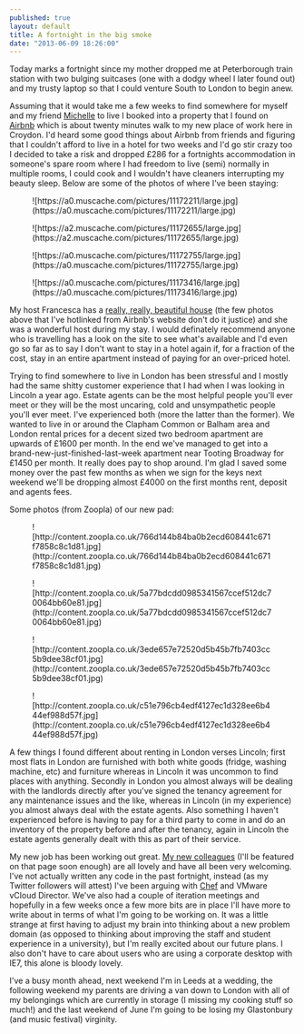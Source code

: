 ```yaml
---
published: true
layout: default
title: A fortnight in the big smoke
date: "2013-06-09 18:26:00"
---
```


Today marks a fortnight since my mother dropped me at Peterborough train station with two bulging suitcases (one with a dodgy wheel I later found out) and my trusty laptop so that I could venture South to London to begin anew.

Assuming that it would take me a few weeks to find somewhere for myself and my friend [Michelle](http://twitter.com/mlbrook) to live I booked into a property that I found on [Airbnb](http://airbnb.co.uk) which is about twenty minutes walk to my new place of work here in Croydon. I'd heard some good things about Airbnb from friends and figuring that I couldn't afford to live in a hotel for two weeks and I'd go stir crazy too I decided to take a risk and dropped £286 for a fortnights accommodation in someone's spare room where I had freedom to live (semi) normally in multiple rooms, I could cook and I wouldn't have cleaners interrupting my beauty sleep. Below are some of the photos of where I've been staying:

<figure>![https://a0.muscache.com/pictures/11172211/large.jpg](https://a0.muscache.com/pictures/11172211/large.jpg)</figure>

<figure>![https://a2.muscache.com/pictures/11172655/large.jpg](https://a2.muscache.com/pictures/11172655/large.jpg)</figure>

<figure>![https://a0.muscache.com/pictures/11172755/large.jpg](https://a0.muscache.com/pictures/11172755/large.jpg)</figure>

<figure>![https://a0.muscache.com/pictures/11173416/large.jpg](https://a0.muscache.com/pictures/11173416/large.jpg)</figure>

My host Francesca has a [really, really, beautiful house](https://www.airbnb.co.uk/rooms/740645) (the few photos above that I've hotlinked from Airbnb's website don't do it justice) and she was a wonderful host during my stay. I would definately recommend anyone who is travelling has a look on the site to see what's available and I'd even go so far as to say I don't want to stay in a hotel again if, for a fraction of the cost, stay in an entire apartment instead of paying for an over-priced hotel.

Trying to find somewhere to live in London has been stressful and I mostly had the same shitty customer experience that I had when I was looking in Lincoln a year ago. Estate agents can be the most helpful people you'll ever meet or they will be the most uncaring, cold and unsympathetic people you'll ever meet. I've experienced both (more the latter than the former). We wanted to live in or around the Clapham Common or Balham area and London rental prices for a decent sized two bedroom apartment are upwards of £1600 per month. In the end we've managed to get into a brand-new-just-finished-last-week apartment near Tooting Broadway for £1450 per month. It really does pay to shop around. I'm glad I saved some money over the past few months as when we sign for the keys next weekend we'll be dropping almost £4000 on the first months rent, deposit and agents fees.

Some photos (from Zoopla) of our new pad:

<figure>![http://content.zoopla.co.uk/766d144b84ba0b2ecd608441c671f7858c8c1d81.jpg](http://content.zoopla.co.uk/766d144b84ba0b2ecd608441c671f7858c8c1d81.jpg)</figure>

<figure>![http://content.zoopla.co.uk/5a77bdcdd0985341567ccef512dc70064bb60e81.jpg](http://content.zoopla.co.uk/5a77bdcdd0985341567ccef512dc70064bb60e81.jpg)</figure>

<figure>![http://content.zoopla.co.uk/3ede657e72520d5b45b7fb7403cc5b9dee38cf01.jpg](http://content.zoopla.co.uk/3ede657e72520d5b45b7fb7403cc5b9dee38cf01.jpg)</figure>

<figure>![http://content.zoopla.co.uk/c51e796cb4edf4127ec1d328ee6b444ef988d57f.jpg](http://content.zoopla.co.uk/c51e796cb4edf4127ec1d328ee6b444ef988d57f.jpg)</figure>

A few things I found different about renting in London verses Lincoln; first most flats in London are furnished with both white goods (fridge, washing machine, etc) and furniture whereas in Lincoln it was uncommon to find places with anything. Secondly in London you almost always will be dealing with the landlords directly after you've signed the tenancy agreement for any maintenance issues and the like, whereas in Lincoln (in my experience) you almost always deal with the estate agents. Also something I haven't experienced before is having to pay for a third party to come in and do an inventory of the property before and after the tenancy, again in Lincoln the estate agents generally dealt with this as part of their service.

My new job has been working out great. [My new colleagues](http://www.videogamer.com/staff) (I'll be featured on that page soon enough) are all lovely and have all been very welcoming. I've not actually written any code in the past fortnight, instead (as my Twitter followers will attest) I've been arguing with [Chef](http://www.opscode.com/chef/) and VMware vCloud Director. We've also had a couple of iteration meetings and hopefully in a few weeks once a few more bits are in place I'll have more to write about in terms of what I'm going to be working on. It was a little strange at first having to adjust my brain into thinking about a new problem domain (as opposed to thinking about improving the staff and student experience in a university), but I'm really excited about our future plans. I also don't have to care about users who are using a corporate desktop with IE7, this alone is bloody lovely.

I've  a busy month ahead, next weekend I'm in Leeds at a wedding, the following weekend my parents are driving a van down to London with all of my belongings which are currently in storage (I missing my cooking stuff so much!) and the last weekend of June I'm going to be losing my Glastonbury (and music festival) virginity.
